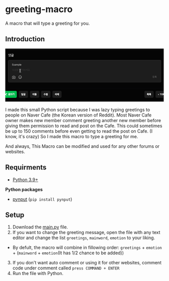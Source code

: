 # greeting-macro
A macro that will type a greeting for you.

## Introduction
<p align="left">
    <img src="media/introduction.gif">
</p>


I made this small Python script because I was lazy typing greetings to people on Naver Cafe (the Korean version of Reddit).
Most Naver Cafe owner makes new member comment greeting another new member before giving them permission to read and post on the Cafe.
This could sometimes be up to 150 comments before even getting to read the post on Cafe. (I know, it's crazy) So I made this macro to type a greeting for me.

And always, This Macro can be modified and used for any other forums or websites.
## Requirments
* [Python 3.9+](https://www.python.org/downloads/)

**Python packages**

* [pynput](https://pypi.org/project/pynput/) (`pip install pynput`)

## Setup
1. Download the [main.py](https://github.com/SuhJae/greeting-macro/blob/main/main.py) file.
2. If you want to change the greeting message, open the file with any text editor and change the list `greetings`, `mainword`, `emotion` to your liking.
* By defult, the macro will combine in fillowing order: `greetings` + `emotion` + (`mainword` + `emotion`(It has 1/2 chance to be added))
3. If you don't want auto comment or using it for other websites, comment code under comment called `press COMMAND + ENTER`
4. Run the file with Python.